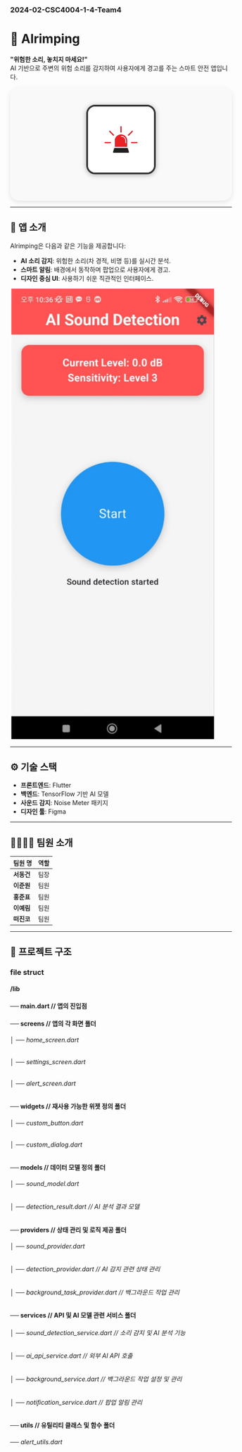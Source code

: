 ### 2024-02-CSC4004-1-4-Team4

# 🚀 Alrimping  

**"위험한 소리, 놓치지 마세요!"**  
AI 기반으로 주변의 위험 소리를 감지하여 사용자에게 경고를 주는 스마트 안전 앱입니다.

<div style="display: flex; flex-direction: column; align-items: center; gap: 20px; margin-bottom: 40px; background-color: #f9f9f9; padding: 40px; border-radius: 20px; box-shadow: 0 4px 12px rgba(0, 0, 0, 0.1); max-width: 600px; margin: 0 auto;">
    <img src="alrimping/assets/images/app_icon.png" alt="App logo" style="width: 150px; height: 150px; border-radius: 20px; border: 4px solid #333; box-shadow: 0 2px 12px rgba(0, 0, 0, 0.3);">
    <div style="text-align: center;">
      </span>
    </div>
</div>



---

## 📱 앱 소개  

Alrimping은 다음과 같은 기능을 제공합니다:  
- **AI 소리 감지**: 위험한 소리(차 경적, 비명 등)를 실시간 분석.  
- **스마트 알림**: 배경에서 동작하며 팝업으로 사용자에게 경고.  
- **디자인 중심 UI**: 사용하기 쉬운 직관적인 인터페이스.

![App Preview](alrimping/assets/images/app_preview.png)

---


## ⚙️ 기술 스택 


- **프론트엔드**: Flutter  
- **백엔드**: TensorFlow 기반 AI 모델  
- **사운드 감지**: Noise Meter 패키지  
- **디자인 툴**: Figma  

---

## 👨‍👩‍👧‍👦 팀원 소개  

| 팀원 명   | 역할       |  
|-----------|------------|  
| **서동건** | 팀장       |  
| **이준원** | 팀원       |  
| **홍준표** | 팀원       |  
| **이예림** | 팀원       |  
| **떠진코** | 팀원       |  

---


## 📂 프로젝트 구조

### file struct
#### /lib  ######
 #### ── main.dart                  // 앱의 진입점
 #### ── screens                    // 앱의 각 화면 폴더
 ###### │   ── home_screen.dart
 ###### │   ── settings_screen.dart
 ###### │   ── alert_screen.dart
 #### ── widgets                    // 재사용 가능한 위젯 정의 폴더
 ###### │   ── custom_button.dart
 ###### │   ── custom_dialog.dart
 #### ── models                     // 데이터 모델 정의 폴더
 ###### │   ── sound_model.dart
 ###### │   ── detection_result.dart       // AI 분석 결과 모델
 #### ── providers                  // 상태 관리 및 로직 제공 폴더
 ###### │   ── sound_provider.dart
 ###### │   ── detection_provider.dart     // AI 감지 관련 상태 관리
 ###### │   ── background_task_provider.dart  // 백그라운드 작업 관리
 #### ── services                   // API 및 AI 모델 관련 서비스 폴더
 ###### │   ── sound_detection_service.dart   // 소리 감지 및 AI 분석 기능
 ###### │   ── ai_api_service.dart            // 외부 AI API 호출
 ###### │   ── background_service.dart        // 백그라운드 작업 설정 및 관리
 ###### │   ── notification_service.dart      // 팝업 알림 관리
 #### ── utils                      // 유틸리티 클래스 및 함수 폴더
 ######     ── alert_utils.dart

